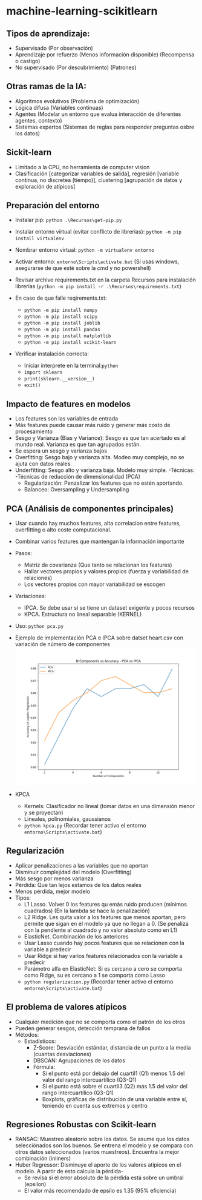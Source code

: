 # machine-learning-scikitlearn

## Tipos de aprendizaje:
- Supervisado (Por observación)
- Aprendizaje por refuerzo (Menos información disponible) (Recompensa o castigo)
- No supervisado (Por descubrimiento) (Patrones)

## Otras ramas de la IA:
- Algoritmos evolutivos (Problema de optimización)
- Lógica difusa (Variables continuas)
- Agentes (Modelar un entorno que evalua interacción de diferentes agentes, contexto)
- Sistemas expertos (Sistemas de reglas para responder preguntas osbre los datos)

## Sickit-learn
- Limitado a la CPU, no herramienta de computer vision
- Clasificación [categorizar variables de salida], regresión [variable continua, no discretea (tiempo)], clustering [agrupación de datos y exploración de atípicos]

## Preparación del entorno
- Instalar pip: `python .\Recursos\get-pip.py`
- Instalar entorno virtual (evitar conflicto de librerias): `python -m pip install virtualenv`
- Nombrar entorno virtual: `python -m virtualenv entorno`
- Activar entorno: `entorno\Scripts\activate.bat` (Si usas windows, asegurarse de que esté sobre la cmd y no powershell)
- Revisar archivo requirements.txt en la carpeta Recursos para instalación librerías (`python -m pip install -r .\Recursos\requirements.txt`)
- En caso de que falle reqirements.txt:
    - `python -m pip install numpy`
    - `python -m pip install scipy`
    - `python -m pip install joblib`
    - `python -m pip install pandas`
    - `python -m pip install matplotlib`
    - `python -m pip install scikit-learn`

- Verificar instalación correcta:
    - Iniciar interprete en la terminal:`python`
    - `import sklearn`
    - `print(sklearn.__version__)`
    - `exit()`


## Impacto de features en modelos
- Los features son las variables de entrada
- Más features puede causar más ruido y generar más costo de procesamiento
- Sesgo y Varianza (Bias y Variance): Sesgo es que tan acertado es al mundo real. Varianza es que tan agrupados están.
- Se espera un sesgo y varianza bajos
- Overfitting: Sesgo bajo y varianza alta. Modeo muy complejo, no se ajuta con datos reales.
- Underfitting: Sesgo alto y varianza baja. Modelo muy simple.
-Técnicas:
    -Técnicas de reducción de dimensionalidad (PCA)
    - Regularización: Penzalizar los features que no estén aportando.
    - Balanceo: Oversampling y Undersampling

## PCA (Análisis de componentes principales)
- Usar cuando hay muchos features, alta correlacion entre features, overfitting o alto coste computacional.
- Combinar varios features que mantengan la información importante
- Pasos:
    - Matriz de covarianza (Que tanto se relacionan los features)
    - Hallar vectores propios y valores propios (fuerza y variabilidad de relaciones)
    - Los vectores propios con mayor variabilidad se escogen
- Variaciones:
    - IPCA. Se debe usar si se tiene un dataset exigente y pocos recursos
    - KPCA. Estructura no lineal separable (KERNEL)
- Uso: `python pca.py`
- Ejemplo de implementación PCA e IPCA sobre datset heart.csv con variación de número de componentes
 ![Descripción de la imagen](/Recursos/pca_ipca_batch11_random_27.jpg)

- KPCA
    - Kernels: Clasificador no lineal (tomar datos en una dimensión menor y se proyectan)
    - Lineales, polinomiales, gaussianos
    - `python kpca.py` (Recordar tener activo el entorno `entorno\Scripts\activate.bat`)

## Regularización
- Aplicar penalizaciones a las variables que no aportan
- Disminuir complejidad del modelo (Overfitting)
- Más sesgo por menos varianza
- Pérdida: Que tan lejos estamos de los datos reales
- Menos pérdida, mejor modelo
- Tipos:
    - L1 Lasso. Volver 0 los features qu emás ruido producen (mínimos cuadrados) (En la lambda se hace la penalización)
    - L2 Ridge. Les quita valor a los features que menos aportan, pero permite que sigan en el modelo ya que no llegan a 0. (Se penaliza con la pendiente al cuadrado y no valor absoluto como en L1)
    - ElasticNet. Combinación de los anteriores
    - Usar Lasso cuando hay pocos features que se relacionen con la variable a predecir
    - Usar Ridge si hay varios features relacionados con la variable a predecir
    - Parámetro alfa en ElasticNet: Si es cercano a cero se comporta como Ridge, su es cercano a 1 se comporta como Lasso
     - `python regularizacion.py` (Recordar tener activo el entorno `entorno\Scripts\activate.bat`)

## El problema de valores atípicos
- Cualquier medición que no se comporta como el patrón de los otros
- Pueden generar sesgos, detección temprana de fallos
- Métodos:
    - Estadísticos:
        - Z-Score: Desviación estándar, distancia de un punto a la media (cuantas desviaciones)
        - DBSCAN: Agrupaciones de los datos
        - Fórmula:
            - Si el punto está por debajo del cuartil1 (Q1) menos 1.5 del valor del rango intercuartílico (Q3-Q1)
            - Si el punto está sobre el cuartil3 (Q2) más 1.5 del valor del rango intercuartílico (Q3-Q1)
            - Boxplots, gráficas de distribución de una variable entre sí, teniendo en cuenta sus extremos y centro

## Regresiones Robustas con Scikit-learn
- RANSAC: Muestreo aleatorio sobre los datos. Se asume que los datos selecciónados son los buenos. Se entrena el modelo y se compara con otros datos seleccionados (varios muestreos). Encuentra la mejor combinación (inliners)
- Huber Regressor: Disminuye el aporte de los valores atípicos en el modelo. A partir de esto calcula la pérdida-
    - Se revisa si el error absoluto de la pérdida está sobre un umbral (epsilon)
    - El valor más recomendado de epsilo es 1.35 (95% eficiencia)


